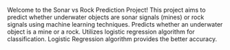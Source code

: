 Welcome to the Sonar vs Rock Prediction Project! This project aims to predict whether underwater objects are sonar signals (mines) or rock signals using machine learning techniques.
Predicts whether an underwater object is a mine or a rock.
Utilizes logistic regression algorithm for classification.
Logistic Regression algorithm provides the better accuracy.
